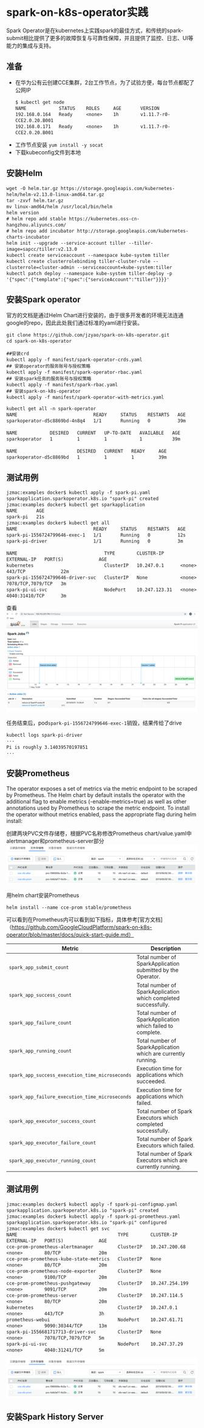 # spark-on-k8s-operator实践

Spark Operator是在kubernetes上实践spark的最佳方式，和传统的spark-submit相比提供了更多的故障恢复与可靠性保障，并且提供了监控、日志、UI等能力的集成与支持。

## 准备
- 在华为公有云创建CCE集群，2台工作节点，为了试验方便，每台节点都配了公网IP
  ```
  $ kubectl get node
  NAME            STATUS    ROLES     AGE       VERSION
  192.168.0.164   Ready     <none>    1h        v1.11.7-r0-CCE2.0.20.B001
  192.168.0.171   Ready     <none>    1h        v1.11.7-r0-CCE2.0.20.B001
  ```
- 工作节点安装 `yum install -y socat`
- 下载kubeconfig文件到本地





## 安装Helm
```
wget -O helm.tar.gz https://storage.googleapis.com/kubernetes-helm/helm-v2.13.0-linux-amd64.tar.gz
tar -zxvf helm.tar.gz
mv linux-amd64/helm /usr/local/bin/helm
helm version
# helm repo add stable https://kubernetes.oss-cn-hangzhou.aliyuncs.com/
# helm repo add incubator http://storage.googleapis.com/kubernetes-charts-incubator
helm init --upgrade --service-account tiller --tiller-image=sapcc/tiller:v2.13.0
kubectl create serviceaccount --namespace kube-system tiller
kubectl create clusterrolebinding tiller-cluster-rule --clusterrole=cluster-admin --serviceaccount=kube-system:tiller
kubectl patch deploy --namespace kube-system tiller-deploy -p '{"spec":{"template":{"spec":{"serviceAccount":"tiller"}}}}'

```

## 安装Spark operator
官方的文档是通过Helm Chart进行安装的，由于很多开发者的环境无法连通google的repo，因此此处我们通过标准的yaml进行安装。
```
git clone https://github.com/jzyao/spark-on-k8s-operator.git
cd spark-on-k8s-operator

##安装crd
kubectl apply -f manifest/spark-operator-crds.yaml 
## 安装operator的服务账号与授权策略
kubectl apply -f manifest/spark-operator-rbac.yaml 
## 安装spark任务的服务账号与授权策略
kubectl apply -f manifest/spark-rbac.yaml 
## 安装spark-on-k8s-operator 
kubectl apply -f manifest/spark-operator-with-metrics.yaml
```

```
kubectl get all -n spark-operator
NAME                            READY     STATUS    RESTARTS   AGE
sparkoperator-d5c8869bd-4n8q4   1/1       Running   0          39m

NAME            DESIRED   CURRENT   UP-TO-DATE   AVAILABLE   AGE
sparkoperator   1         1         1            1           39m

NAME                      DESIRED   CURRENT   READY     AGE
sparkoperator-d5c8869bd   1         1         1         39m
```

## 测试用例
```
jzmac:examples docker$ kubectl apply -f spark-pi.yaml
sparkapplication.sparkoperator.k8s.io "spark-pi" created
jzmac:examples docker$ kubectl get sparkapplication
NAME       AGE
spark-pi   21s
jzmac:examples docker$ kubectl get all
NAME                            READY     STATUS    RESTARTS   AGE
spark-pi-1556724799646-exec-1   1/1       Running   0          12s
spark-pi-driver                 1/1       Running   0          3m

NAME                                TYPE        CLUSTER-IP      EXTERNAL-IP   PORT(S)             AGE
kubernetes                          ClusterIP   10.247.0.1      <none>        443/TCP             22m
spark-pi-1556724799646-driver-svc   ClusterIP   None            <none>        7078/TCP,7079/TCP   3m
spark-pi-ui-svc                     NodePort    10.247.123.31   <none>        4040:31410/TCP      3m
```
查看
![pi](/pic/pi.png?raw=true "pi")

任务结束后，pod`spark-pi-1556724799646-exec-1`销毁，结果传给了drive
```
kubectl logs spark-pi-driver
···
Pi is roughly 3.14039570197851
···
```

##  安装Prometheus
The operator exposes a set of metrics via the metric endpoint to be scraped by Prometheus. The Helm chart by default installs the operator with the additional flag to enable metrics (-enable-metrics=true) as well as other annotations used by Prometheus to scrape the metric endpoint. To install the operator without metrics enabled, pass the appropriate flag during helm install:

创建两块PVC文件存储卷，根据PVC名称修改Prometheus chart/value.yaml中alertmanager和prometheus-server部分
   ![sfs](/pic/sfs.png?raw=true "sfs")

用helm chart安装Prometheus
```
helm install --name cce-prom stable/prometheus
```

可以看到在Prometheus内可以看到如下指标，具体参考[官方文档]（https://github.com/GoogleCloudPlatform/spark-on-k8s-operator/blob/master/docs/quick-start-guide.md）

| Metric | Description |
| ------------- | ------------- |
| `spark_app_submit_count`  | Total number of SparkApplication submitted by the Operator.|
| `spark_app_success_count` | Total number of SparkApplication which completed successfully.|
| `spark_app_failure_count` | Total number of SparkApplication which failed to complete. |
| `spark_app_running_count` | Total number of SparkApplication which are currently running.|
| `spark_app_success_execution_time_microseconds` | Execution time for applications which succeeded.|
| `spark_app_failure_execution_time_microseconds` |Execution time for applications which failed. |
| `spark_app_executor_success_count` | Total number of Spark Executors which completed successfully. |
| `spark_app_executor_failure_count` | Total number of Spark Executors which failed. |
| `spark_app_executor_running_count` | Total number of Spark Executors which are currently running. |


## 测试用例
```
jzmac:examples docker$ kubectl apply -f spark-pi-configmap.yaml
sparkapplication.sparkoperator.k8s.io "spark-pi" created
jzmac:examples docker$ kubectl apply -f spark-pi-prometheus.yaml
sparkapplication.sparkoperator.k8s.io "spark-pi" configured
jzmac:examples docker$ kubectl get svc
NAME                                     TYPE        CLUSTER-IP       EXTERNAL-IP   PORT(S)             AGE
cce-prom-prometheus-alertmanager         ClusterIP   10.247.200.68    <none>        80/TCP              20m
cce-prom-prometheus-kube-state-metrics   ClusterIP   None             <none>        80/TCP              20m
cce-prom-prometheus-node-exporter        ClusterIP   None             <none>        9100/TCP            20m
cce-prom-prometheus-pushgateway          ClusterIP   10.247.254.199   <none>        9091/TCP            20m
cce-prom-prometheus-server               ClusterIP   10.247.114.5     <none>        80/TCP              20m
kubernetes                               ClusterIP   10.247.0.1       <none>        443/TCP             3h
prometheus-webui                         NodePort    10.247.61.71     <none>        9090:30344/TCP      13m
spark-pi-1556681717713-driver-svc        ClusterIP   None             <none>        7078/TCP,7079/TCP   5m
spark-pi-ui-svc                          NodePort    10.247.37.29     <none>        4040:31241/TCP      5m
```
![sfs](/pic/sfs.png?raw=true "sfs")


## 安装Spark History Server

